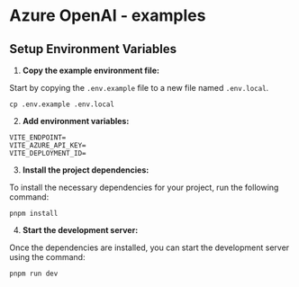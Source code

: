 # Azure OpenAI - examples

## Setup Environment Variables

1. **Copy the example environment file:**

Start by copying the `.env.example` file to a new file named `.env.local`.

`cp .env.example .env.local`

2. **Add environment variables:**

```
VITE_ENDPOINT=
VITE_AZURE_API_KEY=
VITE_DEPLOYMENT_ID=
```

3. **Install the project dependencies:**

To install the necessary dependencies for your project, run the following command:

`pnpm install`

4. **Start the development server:**

Once the dependencies are installed, you can start the development server using the command:

`pnpm run dev`

